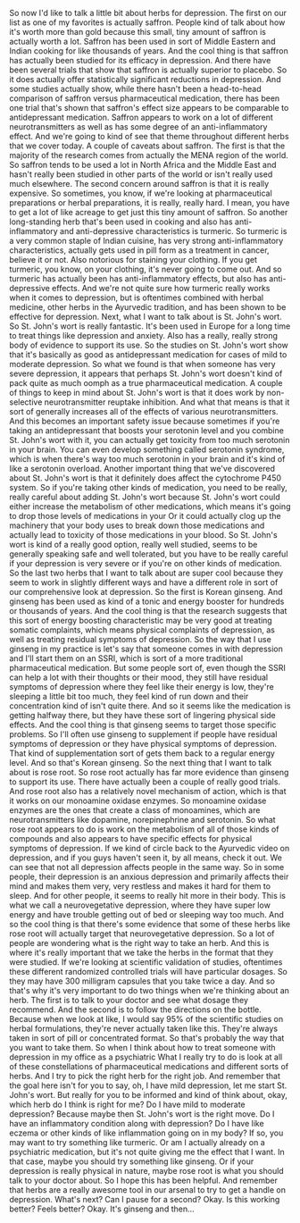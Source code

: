 So now I'd like to talk a little bit about herbs for depression. The first on our list as one of my favorites is actually saffron. People kind of talk about how it's worth more than gold because this small, tiny amount of saffron is actually worth a lot. Saffron has been used in sort of Middle Eastern and Indian cooking for like thousands of years. And the cool thing is that saffron has actually been studied for its efficacy in depression. And there have been several trials that show that saffron is actually superior to placebo. So it does actually offer statistically significant reductions in depression. And some studies actually show, while there hasn't been a head-to-head comparison of saffron versus pharmaceutical medication, there has been one trial that's shown that saffron's effect size appears to be comparable to antidepressant medication. Saffron appears to work on a lot of different neurotransmitters as well as has some degree of an anti-inflammatory effect. And we're going to kind of see that theme throughout different herbs that we cover today. A couple of caveats about saffron. The first is that the majority of the research comes from actually the MENA region of the world. So saffron tends to be used a lot in North Africa and the Middle East and hasn't really been studied in other parts of the world or isn't really used much elsewhere. The second concern around saffron is that it is really expensive. So sometimes, you know, if we're looking at pharmaceutical preparations or herbal preparations, it is really, really hard. I mean, you have to get a lot of like acreage to get just this tiny amount of saffron. So another long-standing herb that's been used in cooking and also has anti-inflammatory and anti-depressive characteristics is turmeric. So turmeric is a very common staple of Indian cuisine, has very strong anti-inflammatory characteristics, actually gets used in pill form as a treatment in cancer, believe it or not. Also notorious for staining your clothing. If you get turmeric, you know, on your clothing, it's never going to come out. And so turmeric has actually been has anti-inflammatory effects, but also has anti-depressive effects. And we're not quite sure how turmeric really works when it comes to depression, but is oftentimes combined with herbal medicine, other herbs in the Ayurvedic tradition, and has been shown to be effective for depression. Next, what I want to talk about is St. John's wort. So St. John's wort is really fantastic. It's been used in Europe for a long time to treat things like depression and anxiety. Also has a really, really strong body of evidence to support its use. So the studies on St. John's wort show that it's basically as good as antidepressant medication for cases of mild to moderate depression. So what we found is that when someone has very severe depression, it appears that perhaps St. John's wort doesn't kind of pack quite as much oomph as a true pharmaceutical medication. A couple of things to keep in mind about St. John's wort is that it does work by non-selective neurotransmitter reuptake inhibition. And what that means is that it sort of generally increases all of the effects of various neurotransmitters. And this becomes an important safety issue because sometimes if you're taking an antidepressant that boosts your serotonin level and you combine St. John's wort with it, you can actually get toxicity from too much serotonin in your brain. You can even develop something called serotonin syndrome, which is when there's way too much serotonin in your brain and it's kind of like a serotonin overload. Another important thing that we've discovered about St. John's wort is that it definitely does affect the cytochrome P450 system. So if you're taking other kinds of medication, you need to be really, really careful about adding St. John's wort because St. John's wort could either increase the metabolism of other medications, which means it's going to drop those levels of medications in your Or it could actually clog up the machinery that your body uses to break down those medications and actually lead to toxicity of those medications in your blood. So St. John's wort is kind of a really good option, really well studied, seems to be generally speaking safe and well tolerated, but you have to be really careful if your depression is very severe or if you're on other kinds of medication. So the last two herbs that I want to talk about are super cool because they seem to work in slightly different ways and have a different role in sort of our comprehensive look at depression. So the first is Korean ginseng. And ginseng has been used as kind of a tonic and energy booster for hundreds or thousands of years. And the cool thing is that the research suggests that this sort of energy boosting characteristic may be very good at treating somatic complaints, which means physical complaints of depression, as well as treating residual symptoms of depression. So the way that I use ginseng in my practice is let's say that someone comes in with depression and I'll start them on an SSRI, which is sort of a more traditional pharmaceutical medication. But some people sort of, even though the SSRI can help a lot with their thoughts or their mood, they still have residual symptoms of depression where they feel like their energy is low, they're sleeping a little bit too much, they feel kind of run down and their concentration kind of isn't quite there. And so it seems like the medication is getting halfway there, but they have these sort of lingering physical side effects. And the cool thing is that ginseng seems to target those specific problems. So I'll often use ginseng to supplement if people have residual symptoms of depression or they have physical symptoms of depression. That kind of supplementation sort of gets them back to a regular energy level. And so that's Korean ginseng. So the next thing that I want to talk about is rose root. So rose root actually has far more evidence than ginseng to support its use. There have actually been a couple of really good trials. And rose root also has a relatively novel mechanism of action, which is that it works on our monoamine oxidase enzymes. So monoamine oxidase enzymes are the ones that create a class of monoamines, which are neurotransmitters like dopamine, norepinephrine and serotonin. So what rose root appears to do is work on the metabolism of all of those kinds of compounds and also appears to have specific effects for physical symptoms of depression. If we kind of circle back to the Ayurvedic video on depression, and if you guys haven't seen it, by all means, check it out. We can see that not all depression affects people in the same way. So in some people, their depression is an anxious depression and primarily affects their mind and makes them very, very restless and makes it hard for them to sleep. And for other people, it seems to really hit more in their body. This is what we call a neurovegetative depression, where they have super low energy and have trouble getting out of bed or sleeping way too much. And so the cool thing is that there's some evidence that some of these herbs like rose root will actually target that neurovegetative depression. So a lot of people are wondering what is the right way to take an herb. And this is where it's really important that we take the herbs in the format that they were studied. If we're looking at scientific validation of studies, oftentimes these different randomized controlled trials will have particular dosages. So they may have 300 milligram capsules that you take twice a day. And so that's why it's very important to do two things when we're thinking about an herb. The first is to talk to your doctor and see what dosage they recommend. And the second is to follow the directions on the bottle. Because when we look at like, I would say 95% of the scientific studies on herbal formulations, they're never actually taken like this. They're always taken in sort of pill or concentrated format. So that's probably the way that you want to take them. So when I think about how to treat someone with depression in my office as a psychiatric What I really try to do is look at all of these constellations of pharmaceutical medications and different sorts of herbs. And I try to pick the right herb for the right job. And remember that the goal here isn't for you to say, oh, I have mild depression, let me start St. John's wort. But really for you to be informed and kind of think about, okay, which herb do I think is right for me? Do I have mild to moderate depression? Because maybe then St. John's wort is the right move. Do I have an inflammatory condition along with depression? Do I have like eczema or other kinds of like inflammation going on in my body? If so, you may want to try something like turmeric. Or am I actually already on a psychiatric medication, but it's not quite giving me the effect that I want. In that case, maybe you should try something like ginseng. Or if your depression is really physical in nature, maybe rose root is what you should talk to your doctor about. So I hope this has been helpful. And remember that herbs are a really awesome tool in our arsenal to try to get a handle on depression. What's next? Can I pause for a second? Okay. Is this working better? Feels better? Okay. It's ginseng and then...